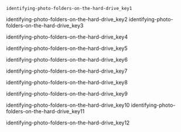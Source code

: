 ```ngMeta
identifying-photo-folders-on-the-hard-drive_key1
```

identifying-photo-folders-on-the-hard-drive_key2
identifying-photo-folders-on-the-hard-drive_key3


identifying-photo-folders-on-the-hard-drive_key4


identifying-photo-folders-on-the-hard-drive_key5


identifying-photo-folders-on-the-hard-drive_key6



identifying-photo-folders-on-the-hard-drive_key7


identifying-photo-folders-on-the-hard-drive_key8


identifying-photo-folders-on-the-hard-drive_key9


identifying-photo-folders-on-the-hard-drive_key10
identifying-photo-folders-on-the-hard-drive_key11


identifying-photo-folders-on-the-hard-drive_key12
